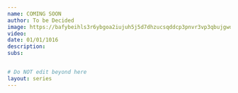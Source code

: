 ```yaml
---
name: COMING SOON
author: To be Decided
image: https://bafybeihls3r6ybgoa2iujuh5j5d7dhzucsqddcp3pnvr3vp3qbujgwdxle.ipfs.dweb.link/
video:
date: 01/01/1016
description:
subs: 


# Do NOT edit beyond here
layout: series
---
```

